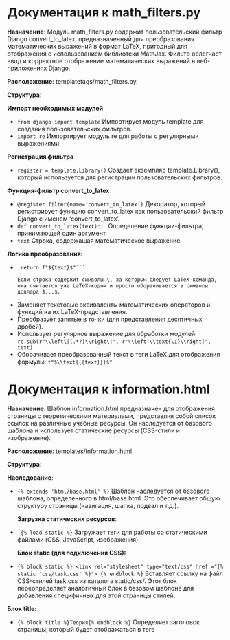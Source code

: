 
# Документация к math_filters.py

**Назначение**: Модуль math_filters.py содержит пользовательский фильтр Django convert_to_latex, предназначенный для преобразования математических выражений в формат LaTeX, пригодный для отображения с использованием библиотеки MathJax. Фильтр облегчает ввод и корректное отображение математических выражений в веб-приложениях Django.

**Расположение**: templatetags/math_filters.py.

 **Структура**:

**Импорт необходимых модулей**
*   ```from django import template``` Импортирует модуль template для создания пользовательских фильтров.
*   ```import re``` Импортирует модуль re для работы с регулярными выражениями.

**Регистрация фильтра**
*   ```register = template.Library()``` Создает экземпляр template.Library(), который используется для регистрации пользовательских фильтров.

**Функция-фильтр convert_to_latex**
*    ```@register.filter(name='convert_to_latex')```
  Декоратор, который регистрирует функцию convert_to_latex как пользовательский фильтр Django с именем ‘convert_to_latex’.
*    ```def convert_to_latex(text):: ``` 
  Определение функции-фильтра, принимающей один аргумент
*   ```text``` Строка, содержащая математическое выражение.

**Логика преобразования:**
*  ```if re.search(r"\\\w+", text):
    return f"${text}$"```
   
   Если строка содержит символы \, за которым следует LaTeX-команда, она считается уже LaTeX-кодом и просто оборачивается в символы доллара $...$.
*   Заменяет текстовые эквиваленты математических операторов и функций на их LaTeX-представления.
*   Преобразует запятые в точки (для представления десятичных дробей).
*   Использует регулярное выражение для обработки модулей: ```re.sub(r"\\left\|(.*?)\\right\|", r"\\left|\\text{\1}\\right|", text)```
*   Оборачивает преобразованный текст в теги LaTeX для отображения формулы: ```f"$\\text{{{text}}}$"```



# Документация к information.html

**Назначение**: Шаблон information.html предназначен для отображения страницы с теоретическими материалами, представляя собой список ссылок на различные учебные ресурсы. 
Он наследуется от базового шаблона и использует статические ресурсы (CSS-стили и изображение).

**Расположение**: templates/information.html

**Структура**:


 **Наследование**:
*   ```{% extends 'html/base.html' %}``` Шаблон наследуется от базового шаблона, определенного в html/base.html. Это обеспечивает общую структуру страницы (навигация, шапка, подвал и т.д.).

     **Загрузка статических ресурсов**:
*   ``` {% load static %}``` Загружает теги для работы со статическими файлами (CSS, JavaScript, изображения).

     **Блок static (для подключения CSS):**
*   ```{% block static %} <link rel="stylesheet" type="text/css" href ="{% static 'css/task.css' %}"> {% endblock %}``` Вставляет ссылку на файл CSS-стилей task.css из каталога static/css/. Этот блок переопределяет аналогичный блок в базовом шаблоне для добавления специфичных для этой страницы стилей.

  **Блок title:**
*   ```{% block title %}Теория{% endblock %}``` Определяет заголовок страницы, который будет отображаться в теге <title> в <head> страницы.

 **Блок content:**
*   ```{% block content %}``` Определяет основное содержимое страницы.
*   ```div class="container"```Основной контейнер для контента.
*   ```div class="container transparent-bg``` Вложенный контейнер с классом transparent-bg для стилизации фона.
*   ```h3``` Заголовки для каждого раздела теоретических материалов.
*   ```a``` Ссылки на внешние ресурсы с теоретическими материалами. Атрибут href содержит URL-адреса учебных материалов.
*   ```<p><a href="{% url 'task' %}"><img src="" alt="Назад" width="35" height="35"></a></p>``` Ссылка для возврата на предыдущую страницу с задачами.
*   ```{% url 'task' %}``` Используется шаблонный тег Django для генерации URL-адреса, связанного с именем представления task.
*    ```<img src="">```: Вставляет изображение “Назад” из каталога static/images/.





# Документация к шаблону task.html

**Назначение:** Шаблон task.html предназначен для отображения текущего задания в приложении, предоставляя пользователю информацию о задании, возможность ввести ответ и перейти к связанным ресурсам. 
Он использует базовый шаблон, статические ресурсы, фильтр LaTeX и динамические данные.

**Расположение**: templates/task.html

**Cтруктура:**


**Наследование**
*   ```{% extends 'html/base.html' %}``` Шаблон наследуется от базового шаблона html/base.html, обеспечивая базовую структуру страницы.

**Загрузка статических ресурсов**
*   ```{% load static %}``` Загружает теги для работы со статическими файлами (CSS, JavaScript, изображения).

 **Блок static (для подключения CSS)**
*   ```{% block static %}<link rel="stylesheet" type="text/css" href="{% static 'css/task.css' %}">{% endblock %}``` Вставляет ссылку на CSS-файл task.css из каталога static/css/, специфичный для страницы заданий.

**Блок title (для заголовка страницы)**
*   ``` { % block title %}Задание{% endblock %}``` Определяет заголовок страницы, который отображается в теге <title> в <head>.

**Загрузка фильтров**
*   ```{% load math_filters %}``` Загружает пользовательский фильтр convert_to_latex (описан в документации к math_filters.py), который преобразует математические выражения в формат LaTeX.

**Блок content (для основного контента)**
*   ```{% block content %}``` Содержит основное содержимое страницы задания.
*   ```div class="container mt-4 mb-4"``` Основной контейнер с отступами сверху и снизу.

**Строка с прогрессом**
*   ```div class="row"```Строка для отображения прогресса.
*   ``` <div class="col-2 offset-1">...</div>``` Колонка для изображения.
*   ```<img src="" ...>``` Отображает изображение.
*   ``` <div class="col-8">...</div>``` Колонка для отображения прогресс-бара.
*   ```<img src="" ...>``` Отображает изображение прогресс-бара. {{ index }} переменная, указывающая на текущее задание.
*   ```div class="container transparent-bg"``` Контейнер с классом transparent-bg для стилизации фона.

 **Вывод задания**
*   ```<div class="row ms-3 mt-5">...</div>``` Строка с заголовком задания и текстом задания.
*   ```{% load math_filters %}``` Загрузка фильтра для обработки математических выражений.
*   ``` <p><b>Задание {{ i }}</b></p>``` Отображает номер задания, используя переменную i.
*   ```<p>{{ task.text|convert_to_latex|safe }}</p>``` Отображает текст задания, применив фильтр convert_to_latex для преобразования в LaTeX и safe, чтобы отобразить HTML-код.

**Отображение изображения**
*   ```{% if task.image_name %}``` Условный блок, который отображает изображение, если свойство task.image_name существует.
*   ```<img src="" ...>``` Отображает изображение задания.

 **Форма для ответа**
*   ```<form method="post" class="d-flex align-items-center">... </form>``` Форма для ввода ответа.
*   ```{% csrf_token %}``` Токен для защиты от CSRF атак.
*   ```<input type="text" ...>``` Поле для ввода ответа.
*   ```<button type="submit" class="btn btn-success btn-task ms-3">Отправить ответ</button>``` Кнопка для отправки ответа.

 **Ссылка на теорию**
*   ```<a href="{% url 'information' %}"><img title="Теория" src="{% static 'icons/question.png' %}" ...>``` Ссылка на страницу с теорией.

 **Ссылка “Назад”**
*   ```<a href="{% url 'items' %}"><img src="" ...>``` Ссылка для возврата на страницу со списком заданий.
